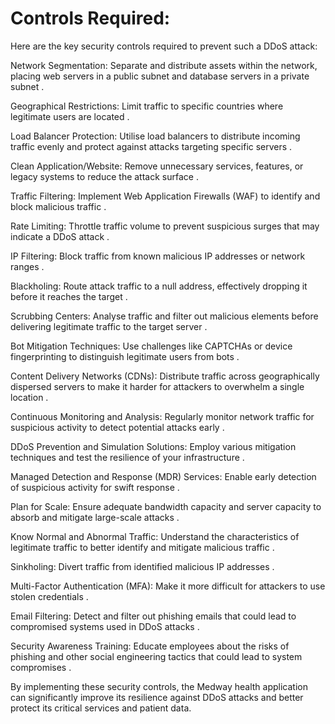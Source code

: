 # Controls Required:

Here are the key security controls required to prevent such a DDoS attack:

Network Segmentation: Separate and distribute assets within the network, placing web servers in a public subnet and database servers in a private subnet .

Geographical Restrictions: Limit traffic to specific countries where legitimate users are located .

Load Balancer Protection: Utilise load balancers to distribute incoming traffic evenly and protect against attacks targeting specific servers .

Clean Application/Website: Remove unnecessary services, features, or legacy systems to reduce the attack surface .

Traffic Filtering: Implement Web Application Firewalls (WAF) to identify and block malicious traffic .

Rate Limiting: Throttle traffic volume to prevent suspicious surges that may indicate a DDoS attack .

IP Filtering: Block traffic from known malicious IP addresses or network ranges .

Blackholing: Route attack traffic to a null address, effectively dropping it before it reaches the target .

Scrubbing Centers: Analyse traffic and filter out malicious elements before delivering legitimate traffic to the target server .

Bot Mitigation Techniques: Use challenges like CAPTCHAs or device fingerprinting to distinguish legitimate users from bots .

Content Delivery Networks (CDNs): Distribute traffic across geographically dispersed servers to make it harder for attackers to overwhelm a single location .

Continuous Monitoring and Analysis: Regularly monitor network traffic for suspicious activity to detect potential attacks early .

DDoS Prevention and Simulation Solutions: Employ various mitigation techniques and test the resilience of your infrastructure .

Managed Detection and Response (MDR) Services: Enable early detection of suspicious activity for swift response .

Plan for Scale: Ensure adequate bandwidth capacity and server capacity to absorb and mitigate large-scale attacks .

Know Normal and Abnormal Traffic: Understand the characteristics of legitimate traffic to better identify and mitigate malicious traffic .

Sinkholing: Divert traffic from identified malicious IP addresses .

Multi-Factor Authentication (MFA): Make it more difficult for attackers to use stolen credentials .

Email Filtering: Detect and filter out phishing emails that could lead to compromised systems used in DDoS attacks .

Security Awareness Training: Educate employees about the risks of phishing and other social engineering tactics that could lead to system compromises .


By implementing these security controls, the Medway health application can significantly improve its resilience against DDoS attacks and better protect its critical services and patient data.
